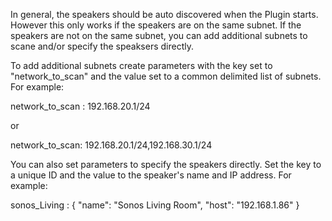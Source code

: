 In general, the speakers should be auto discovered when the Plugin starts.  However
this only works if the speakers are on the same subnet.  If the speakers are not
on the same subnet, you can add additional subnets to scane and/or specify the
speaksers directly.

To add additional subnets create parameters with the key set to "network_to_scan"
and the value set to a common delimited list of subnets.  For example:

network_to_scan : 192.168.20.1/24

or

network_to_scan: 192.168.20.1/24,192.168.30.1/24

You can also set parameters to specify the speakers directly.  Set the key to a
unique ID and the value to the speaker's name and IP address.  For example:

sonos_Living : { "name": "Sonos Living Room", "host": "192.168.1.86" }



